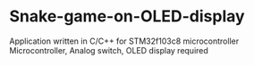 # Snake-game-on-OLED-display
Application written in C/C++ for STM32f103c8 microcontroller
Microcontroller, Analog switch, OLED display required
